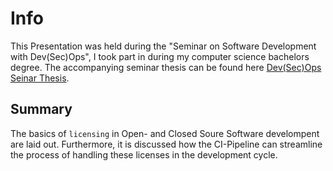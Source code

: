 # Info

This Presentation was held during the "Seminar on Software Development with Dev(Sec)Ops", I took part in during my computer science bachelors degree.
The accompanying seminar thesis can be found here [Dev(Sec)Ops Seinar Thesis](https://github.com/jonas-kell/seminar-dev-ops-2021).

## Summary

The basics of `licensing` in Open- and Closed Soure Software develompent are laid out.
Furthermore, it is discussed how the CI-Pipeline can streamline the process of handling these licenses in the development cycle.
